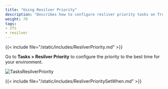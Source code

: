 ```yaml
---
title: "Using Resilver Priority"
description: "Describes how to configure resliver priority tasks on TrueNAS CORE."
weight: 70
tags:
- zfs
- resilver
---
```


{{< include file="/static/includes/ResilverPriority.md" >}}

Go to **Tasks > Resilver Priority** to configure the priority to the best time for your environment.

![TasksResilverPriority](/images/CORE/Tasks/TasksResilverPriority.png "Scheduling Resilver Priority Times")

{{< include file="/static/includes/ResliverPrioritySetWhen.md" >}}